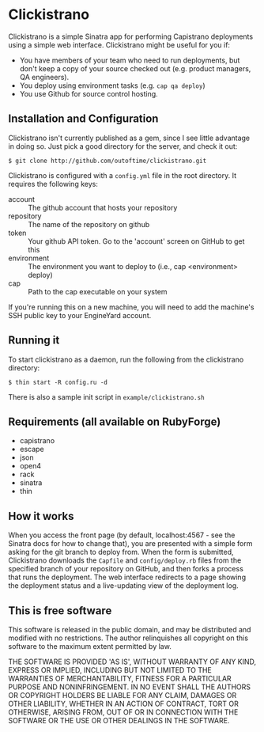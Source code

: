 # Clickistrano

Clickistrano is a simple Sinatra app for performing Capistrano deployments
using a simple web interface. Clickistrano might be useful for you if:

* You have members of your team who need to run deployments, but don't keep a
  copy of your source checked out (e.g. product managers, QA engineers).
* You deploy using environment tasks (e.g. `cap qa deploy`)
* You use Github for source control hosting.

## Installation and Configuration

Clickistrano isn't currently published as a gem, since I see little advantage in
doing so. Just pick a good directory for the server, and check it out:

    $ git clone http://github.com/outoftime/clickistrano.git

Clickistrano is configured with a `config.yml` file in the root directory.
It requires the following keys:

<dt>account</dt>
<dd>The github account that hosts your repository</dd>
<dt>repository</dt>
<dd>The name of the repository on github</dd>
<dt>token</dt>
<dd>Your github API token. Go to the 'account' screen on GitHub to get this</dd>
<dt>environment</dt>
<dd>The environment you want to deploy to (i.e., cap &lt;environment&gt; deploy)</dd>
<dt>cap</dt>
<dd>Path to the cap executable on your system</dd>

If you're running this on a new machine, you will need to add the machine's SSH
public key to your EngineYard account.

## Running it

To start clickistrano as a daemon, run the following from the clickistrano
directory:

    $ thin start -R config.ru -d

There is also a sample init script in `example/clickistrano.sh`

## Requirements (all available on RubyForge)

* capistrano
* escape
* json
* open4
* rack
* sinatra
* thin

## How it works

When you access the front page (by default, localhost:4567 - see the Sinatra
docs for how to change that), you are presented with a simple form asking for
the git branch to deploy from. When the form is submitted, Clickistrano
downloads the `Capfile` and `config/deploy.rb` files
from the specified branch of your repository on GitHub, and then forks a process
that runs the deployment. The web interface redirects to a page showing the
deployment status and a live-updating view of the deployment log.


## This is free software

This software is released in the public domain, and may be distributed and
modified with no restrictions. The author relinquishes all copyright on this
software to the maximum extent permitted by law.

THE SOFTWARE IS PROVIDED 'AS IS', WITHOUT WARRANTY OF ANY KIND,
EXPRESS OR IMPLIED, INCLUDING BUT NOT LIMITED TO THE WARRANTIES OF
MERCHANTABILITY, FITNESS FOR A PARTICULAR PURPOSE AND NONINFRINGEMENT.
IN NO EVENT SHALL THE AUTHORS OR COPYRIGHT HOLDERS BE LIABLE FOR ANY
CLAIM, DAMAGES OR OTHER LIABILITY, WHETHER IN AN ACTION OF CONTRACT,
TORT OR OTHERWISE, ARISING FROM, OUT OF OR IN CONNECTION WITH THE
SOFTWARE OR THE USE OR OTHER DEALINGS IN THE SOFTWARE.
